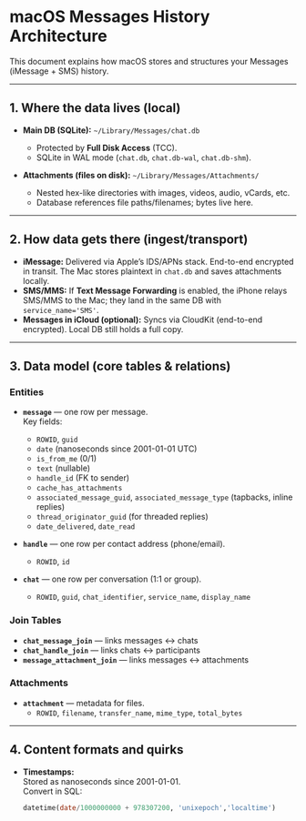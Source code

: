 # macOS Messages History Architecture

This document explains how macOS stores and structures your Messages (iMessage + SMS) history.

---

## 1. Where the data lives (local)

- **Main DB (SQLite):** `~/Library/Messages/chat.db`  
  - Protected by **Full Disk Access** (TCC).
  - SQLite in WAL mode (`chat.db`, `chat.db-wal`, `chat.db-shm`).

- **Attachments (files on disk):** `~/Library/Messages/Attachments/`  
  - Nested hex-like directories with images, videos, audio, vCards, etc.
  - Database references file paths/filenames; bytes live here.

---

## 2. How data gets there (ingest/transport)

- **iMessage:** Delivered via Apple’s IDS/APNs stack. End-to-end encrypted in transit. The Mac stores plaintext in `chat.db` and saves attachments locally.
- **SMS/MMS:** If **Text Message Forwarding** is enabled, the iPhone relays SMS/MMS to the Mac; they land in the same DB with `service_name='SMS'`.
- **Messages in iCloud (optional):** Syncs via CloudKit (end-to-end encrypted). Local DB still holds a full copy.

---

## 3. Data model (core tables & relations)

### Entities
- **`message`** — one row per message.  
  Key fields:
  - `ROWID`, `guid`
  - `date` (nanoseconds since 2001-01-01 UTC)
  - `is_from_me` (0/1)
  - `text` (nullable)
  - `handle_id` (FK to sender)
  - `cache_has_attachments`
  - `associated_message_guid`, `associated_message_type` (tapbacks, inline replies)
  - `thread_originator_guid` (for threaded replies)
  - `date_delivered`, `date_read`

- **`handle`** — one row per contact address (phone/email).  
  - `ROWID`, `id`

- **`chat`** — one row per conversation (1:1 or group).  
  - `ROWID`, `guid`, `chat_identifier`, `service_name`, `display_name`

### Join Tables
- **`chat_message_join`** — links messages ↔ chats  
- **`chat_handle_join`** — links chats ↔ participants  
- **`message_attachment_join`** — links messages ↔ attachments  

### Attachments
- **`attachment`** — metadata for files.  
  - `ROWID`, `filename`, `transfer_name`, `mime_type`, `total_bytes`

---

## 4. Content formats and quirks

- **Timestamps:**  
  Stored as nanoseconds since 2001-01-01.  
  Convert in SQL:  
  ```sql
  datetime(date/1000000000 + 978307200, 'unixepoch','localtime')
